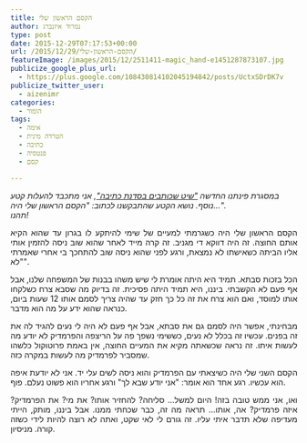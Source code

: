 ```yaml
---
title: הקסם הראשון שלי
author: נמרוד איזנברג
type: post
date: 2015-12-29T07:17:53+00:00
url: /2015/12/29/הקסם-הראשון-שלי/
featureImage: /images/2015/12/2511411-magic_hand-e1451287873107.jpg
publicize_google_plus_url:
  - https://plus.google.com/108430814102045194842/posts/UctxSDrDK7v
publicize_twitter_user:
  - aizenimr
categories:
  - הומור
tags:
  - אימה
  - הטרדה מינית
  - כתיבה
  - פנטסיה
  - קסם

---
```

_במסגרת פינתנו החדשה ["שיט שכותבים בסדנת כתיבה"][1], אני מתכבד להעלות קטע נוסף. נושא הקטע שהתבקשנו לכתוב: "הקסם הראשון שלי היה&#8230;".  
תהנו!_

<p align="justify">
  <span lang="he-IL">הקסם הראשון שלי היה כשגרמתי למעיים של שימי להיתקע לו בגרון עד שהוא הקיא אותם החוצה</span><span lang="en-US">. </span><span lang="he-IL">זה היה דווקא די מגניב</span><span lang="en-US">. </span><span lang="he-IL">זה קרה מייד לאחר שהוא שוב ניסה להזמין אותי אליו הביתה כשאישתו לא נמצאת</span><span lang="en-US">, </span><span lang="he-IL">ורגע לפני שהוא ניסה שוב להתחכך בי אחרי שאמרתי </span><span lang="en-US">"</span><span lang="he-IL">לא</span><span lang="en-US">".</span>
</p>

<p align="justify">
  <span lang="he-IL">הכל בזכות סבתא</span><span lang="en-US">. </span><span lang="he-IL">תמיד היא היתה אומרת לי שיש משהו בבנות של המשפחה שלנו</span><span lang="en-US">, </span><span lang="he-IL">אבל אף פעם לא הקשבתי</span><span lang="en-US">. </span><span lang="he-IL">ביננו</span><span lang="en-US">, </span><span lang="he-IL">היא תמיד היתה פסיכית</span><span lang="en-US">. </span><span lang="he-IL">זה בדיוק מה שסבא צרח כשלקחו אותו למוסד</span><span lang="en-US">, </span><span lang="he-IL">ואם הוא צרח את זה כל כך חזק עד שהיה צריך לסמם אותו </span><span lang="en-US">12 </span><span lang="he-IL">שעות ביום</span><span lang="en-US">, </span><span lang="he-IL">כנראה שהוא ידע על מה הוא מדבר</span><span lang="en-US">.</span>
</p>

<p align="justify">
  <span lang="he-IL">מבחינתי</span><span lang="en-US">, </span><span lang="he-IL">אפשר היה לסמם גם את סבתא</span><span lang="en-US">, </span><span lang="he-IL">אבל אף פעם לא היה לי נעים להגיד לה את זה בפנים</span><span lang="en-US">. </span><span lang="he-IL">עכשיו זה בכלל לא נעים</span><span lang="en-US">, </span><span lang="he-IL">כששימי נשפך פה על הריצפה והפרמדיק לא יודע מה לעשות איתו</span><span lang="en-US">. </span><span lang="he-IL">זה נראה שכשאתה מקיא את המעיים החוצה</span><span lang="en-US">, </span><span lang="he-IL">אין באמת פרוטוקול כלשהו שמסביר לפרמדיק מה לעשות במקרה כזה</span><span lang="en-US">.</span>
</p>

<p align="justify">
  <span lang="he-IL">הקסם השני שלי היה כשיצאתי עם הפרמדיק והוא ניסה לשים עלי יד</span><span lang="en-US">. </span><span lang="he-IL">אני לא יודעת איפה הוא עכשיו</span><span lang="en-US">. </span><span lang="he-IL">רגע אחד הוא אומר</span><span lang="en-US">: "</span><span lang="he-IL">אני יודע שבא לך</span><span lang="en-US">" </span><span lang="he-IL">ורגע אחריו הוא פשוט נעלם</span><span lang="en-US">. </span><span lang="he-IL">פוף</span><span lang="en-US">.</span>
</p>

<p align="justify">
  <span lang="he-IL">ואו</span><span lang="en-US">, </span><span lang="he-IL">אני ממש טובה בזה</span><span lang="en-US">! </span><span lang="he-IL">היום למשל… סליחה</span><span lang="en-US">? </span><span lang="he-IL">להחזיר אותו</span><span lang="en-US">? </span><span lang="he-IL">את מי</span><span lang="en-US">? </span><span lang="he-IL">את הפרמדיק</span><span lang="en-US">? </span><span lang="he-IL">איזה פרמדיק</span><span lang="en-US">? </span><span lang="he-IL">אה</span><span lang="en-US">, </span><span lang="he-IL">אותו… תראה מה זה</span><span lang="en-US">, </span><span lang="he-IL">כבר שכחתי ממנו</span><span lang="en-US">. </span><span lang="he-IL">אבל ביננו</span><span lang="en-US">, </span><span lang="he-IL">מותק</span><span lang="en-US">, </span><span lang="he-IL">הייתי מעדיפה שלא תדבר איתי עליו</span><span lang="en-US">. </span><span lang="he-IL">זה גורם לי לאי שקט</span><span lang="en-US">, </span><span lang="he-IL">ואתה לא רוצה להיות לידי כשזה קורה</span><span lang="en-US">. </span><span lang="he-IL">מניסיון</span><span lang="en-US">.</span>
</p>

 [1]: /2015/12/27/%d7%a9%d7%99%d7%98-%d7%a9%d7%9b%d7%95%d7%aa%d7%91%d7%99%d7%9d-%d7%91%d7%a1%d7%93%d7%a0%d7%aa-%d7%9b%d7%aa%d7%99%d7%91%d7%94/